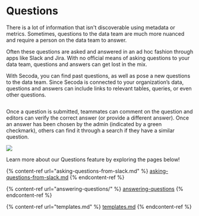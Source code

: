 # Questions

There is a lot of information that isn't discoverable using metadata or metrics. Sometimes, questions to the data team are much more nuanced and require a person on the data team to answer.

Often these questions are asked and answered in an ad hoc fashion through apps like Slack and Jira. With no official means of asking questions to your data team, questions and answers can get lost in the mix.&#x20;

With Secoda, you can find past questions, as well as pose a new questions to the data team. Since Secoda is connected to your organization’s data, questions and answers can include links to relevant tables, queries, or even other questions.

<figure><img src="https://secoda-public-media-assets.s3.amazonaws.com/Kapture 2023-05-15 at 16.19.21.gif" alt=""><figcaption></figcaption></figure>

Once a question is submitted, teammates can comment on the question and editors can verify the correct answer (or provide a different answer). Once an answer has been chosen by the admin (indicated by a green checkmark), others can find it through a search if they have a similar question.

![](https://secoda-public-media-assets.s3.amazonaws.com/question.png)

Learn more about our Questions feature by exploring the pages below!

{% content-ref url="asking-questions-from-slack.md" %}
[asking-questions-from-slack.md](asking-questions-from-slack.md)
{% endcontent-ref %}

{% content-ref url="answering-questions/" %}
[answering-questions](answering-questions/)
{% endcontent-ref %}

{% content-ref url="templates.md" %}
[templates.md](templates.md)
{% endcontent-ref %}
